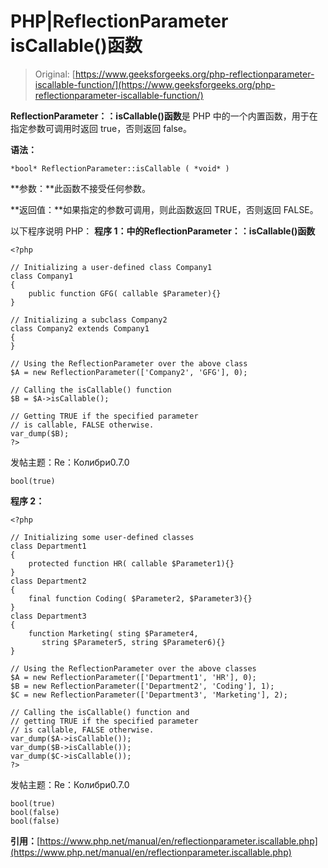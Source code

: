 # PHP|ReflectionParameter isCallable()函数

> Original: [https://www.geeksforgeeks.org/php-reflectionparameter-iscallable-function/](https://www.geeksforgeeks.org/php-reflectionparameter-iscallable-function/)

**ReflectionParameter：：isCallable()函数**是 PHP 中的一个内置函数，用于在指定参数可调用时返回 true，否则返回 false。

**语法：**

```
*bool* ReflectionParameter::isCallable ( *void* )
```

**参数：**此函数不接受任何参数。

**返回值：**如果指定的参数可调用，则此函数返回 TRUE，否则返回 FALSE。

以下程序说明 PHP：
**程序 1：**中的**ReflectionParameter：：isCallable()函数**

```
<?php

// Initializing a user-defined class Company1
class Company1
{
    public function GFG( callable $Parameter){}
}

// Initializing a subclass Company2
class Company2 extends Company1
{
}

// Using the ReflectionParameter over the above class
$A = new ReflectionParameter(['Company2', 'GFG'], 0); 

// Calling the isCallable() function
$B = $A->isCallable();

// Getting TRUE if the specified parameter
// is callable, FALSE otherwise.
var_dump($B);
?>
```

发帖主题：Re：Колибри0.7.0

```
bool(true)

```

**程序 2：**

```
<?php

// Initializing some user-defined classes
class Department1
{
    protected function HR( callable $Parameter1){}
}
class Department2
{
    final function Coding( $Parameter2, $Parameter3){}
}
class Department3
{
    function Marketing( sting $Parameter4, 
       string $Parameter5, string $Parameter6){}
}

// Using the ReflectionParameter over the above classes
$A = new ReflectionParameter(['Department1', 'HR'], 0);
$B = new ReflectionParameter(['Department2', 'Coding'], 1);
$C = new ReflectionParameter(['Department3', 'Marketing'], 2);

// Calling the isCallable() function and 
// getting TRUE if the specified parameter 
// is callable, FALSE otherwise.
var_dump($A->isCallable());
var_dump($B->isCallable());
var_dump($C->isCallable());
?>
```

发帖主题：Re：Колибри0.7.0

```
bool(true)
bool(false)
bool(false)

```

**引用：**[https://www.php.net/manual/en/reflectionparameter.iscallable.php](https://www.php.net/manual/en/reflectionparameter.iscallable.php)